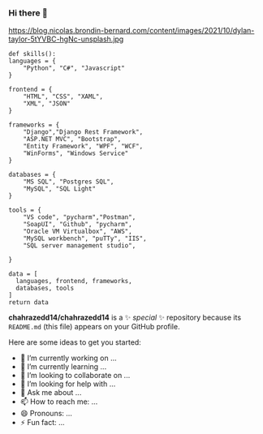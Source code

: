 ### Hi there 👋
https://blog.nicolas.brondin-bernard.com/content/images/2021/10/dylan-taylor-5tYVBC-hgNc-unsplash.jpg

    def skills():
    languages = { 
        "Python", "C#", "Javascript"
    }
    
    frontend = { 
        "HTML", "CSS", "XAML",
        "XML", "JSON"
    }
    
    frameworks = { 
        "Django","Django Rest Framework", 
        "ASP.NET MVC", "Bootstrap",
        "Entity Framework", "WPF", "WCF",
        "WinForms", "Windows Service"
    }
    
    databases = { 
        "MS SQL", "Postgres SQL", 
        "MySQL", "SQL Light" 
    }
    
    tools = {
        "VS code", "pycharm","Postman", 
        "SoapUI", "Github", "pycharm", 
        "Oracle VM Virtualbox", "AWS",
        "MySQL workbench", "puTTy", "IIS",
        "SQL server management studio",
        
    }     
    
    data = [
      languages, frontend, frameworks, 
      databases, tools
    ]
    return data

**chahrazedd14/chahrazedd14** is a ✨ _special_ ✨ repository because its `README.md` (this file) appears on your GitHub profile.

Here are some ideas to get you started:

- 🔭 I’m currently working on ...
- 🌱 I’m currently learning ...
- 👯 I’m looking to collaborate on ...
- 🤔 I’m looking for help with ...
- 💬 Ask me about ...
- 📫 How to reach me: ...
- 😄 Pronouns: ...
- ⚡ Fun fact: ...

